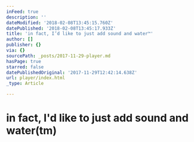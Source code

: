 ```yaml
---
inFeed: true
description: ''
dateModified: '2018-02-08T13:45:15.760Z'
datePublished: '2018-02-08T13:45:17.933Z'
title: 'in fact, I’d like to just add sound and water™'
author: []
publisher: {}
via: {}
sourcePath: _posts/2017-11-29-player.md
hasPage: true
starred: false
datePublishedOriginal: '2017-11-29T12:42:14.638Z'
url: player/index.html
_type: Article

---
```

# in fact, I'd like to just add sound and water(tm)